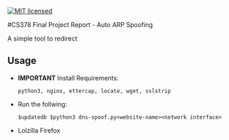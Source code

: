 [![MIT licensed](https://img.shields.io/badge/license-MIT-blue.svg)](https://raw.githubusercontent.com/hyperium/hyper/master/LICENSE)

#CS378 Final Project Report - Auto ARP Spoofing

A simple tool to redirect 



## Usage
+ **IMPORTANT** Install Requirements:

	`python3, nginx, ettercap, locate, wget, sslstrip`

+ Run the follwing: 

	`$updatedb
	 $python3 dns-spoof.py<website-name><network interface>`

+ Lolzilla Firefox

 
